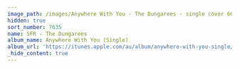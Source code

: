 ```yaml
---
image_path: /images/Anywhere With You - The Dungarees - single cover 600px.jpeg
hidden: true
sort_number: 7635
name: SFR - The Dungarees
album_name: Anywhere With You (Single)
album_url: 'https://itunes.apple.com/au/album/anywhere-with-you-single/1306667437'
_hide_content: true
---
```


